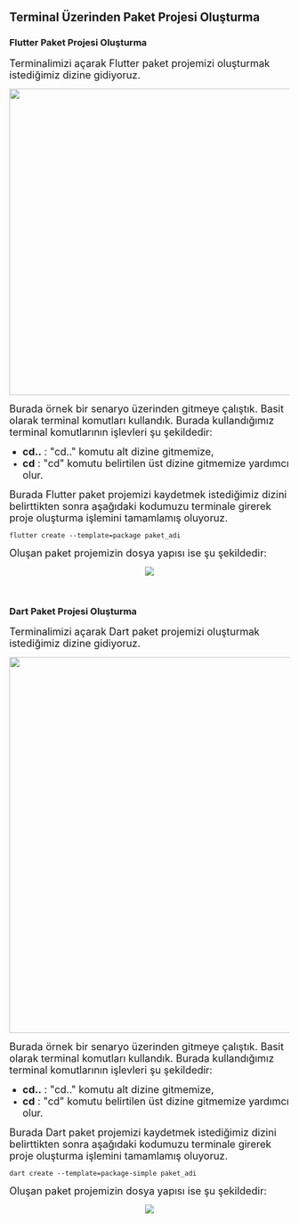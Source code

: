 ## Terminal Üzerinden Paket Projesi Oluşturma

### Flutter Paket Projesi Oluşturma


<font size="4">Terminalimizi açarak Flutter paket projemizi oluşturmak istediğimiz dizine gidiyoruz.</font>

<p align="center">
  <img src="https://user-images.githubusercontent.com/61869567/162211506-fdb65c14-4b9c-49a5-b4c9-356be3726a64.png" width="550"/>
</p>

<font size="4">Burada örnek bir senaryo üzerinden gitmeye çalıştık. Basit olarak terminal komutları kullandık. Burada kullandığımız terminal komutlarının işlevleri şu şekildedir:


* **cd..** : "cd.." komutu alt dizine gitmemize,
* **cd** : "cd" komutu belirtilen üst dizine gitmemize yardımcı olur.</font>


<font size="4">Burada Flutter paket projemizi kaydetmek istediğimiz dizini belirttikten sonra aşağıdaki kodumuzu terminale girerek proje oluşturma işlemini tamamlamış oluyoruz.</font>

``` 
flutter create --template=package paket_adi
```


<font size="4">Oluşan paket projemizin dosya yapısı ise şu şekildedir:</font>

<p align="center">
  <img src="https://user-images.githubusercontent.com/61869567/162214265-ac17ccb0-0247-40e4-bd79-bdfd0549b87e.png" />
</p>


<p>&nbsp;</p>


### Dart Paket Projesi Oluşturma

<font size="4">Terminalimizi açarak Dart paket projemizi oluşturmak istediğimiz dizine gidiyoruz.</font>

<p align="center">
  <img src="https://user-images.githubusercontent.com/61869567/162218467-dd17a9a4-9511-402f-ad58-ebf262ea4654.png" width="675"/>
</p>

<font size="4">Burada örnek bir senaryo üzerinden gitmeye çalıştık. Basit olarak terminal komutları kullandık. Burada kullandığımız terminal komutlarının işlevleri şu şekildedir:


* **cd..** : "cd.." komutu alt dizine gitmemize,
* **cd** : "cd" komutu belirtilen üst dizine gitmemize yardımcı olur.</font>

<font size="4">Burada Dart paket projemizi kaydetmek istediğimiz dizini belirttikten sonra aşağıdaki kodumuzu terminale girerek proje oluşturma işlemini tamamlamış oluyoruz.</font>

```
dart create --template=package-simple paket_adi
```

<font size="4">Oluşan paket projemizin dosya yapısı ise şu şekildedir:</font>


<p align="center">
  <img src="https://user-images.githubusercontent.com/61869567/162220298-f95f3450-8513-4be9-befc-9c046e7b8444.png" />
</p>


